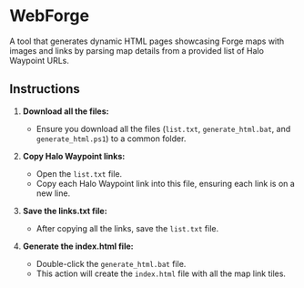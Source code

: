 # WebForge
A tool that generates dynamic HTML pages showcasing Forge maps with images and links by parsing map details from a provided list of Halo Waypoint URLs.

## Instructions

1. **Download all the files:**
   - Ensure you download all the files (`list.txt`, `generate_html.bat`, and `generate_html.ps1`) to a common folder.

2. **Copy Halo Waypoint links:**
   - Open the `list.txt` file.
   - Copy each Halo Waypoint link into this file, ensuring each link is on a new line.

3. **Save the links.txt file:**
   - After copying all the links, save the `list.txt` file.

4. **Generate the index.html file:**
   - Double-click the `generate_html.bat` file.
   - This action will create the `index.html` file with all the map link tiles.
